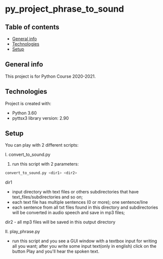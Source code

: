 # py_project_phrase_to_sound
## Table of contents
* [General info](#general-info)
* [Technologies](#technologies)
* [Setup](#setup)

## General info
This project is for Python Course 2020-2021.
	
## Technologies
Project is created with:
* Python 3.60
* pyttsx3 library version: 2.90
	
## Setup
You can play with 2 different scripts:

I. convert_to_sound.py
1. run this script with 2 parameters: 
```bash
convert_to_sound.py <dir1> <dir2>
```
dir1
- input directory with text files or others subdirectories that have text_files/subdirectories and so on;
- each text file has multiple sentences (0 or more); one sentence/line
- each sentence from all txt files found in this directory and subdirectories will be converted in audio speech and save in mp3 files;

dir2 - all mp3 files will be saved in this output directory

II. play_phrase.py
- run this script and you see a GUI window with a textbox input for writing all you want; after you write some input text(only in english) click on the button Play and you'll hear the spoken text.
